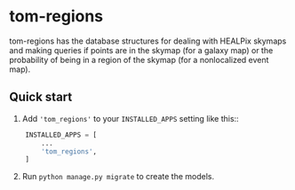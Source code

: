  
tom-regions
===========

tom-regions has the database structures for dealing with HEALPix skymaps and making queries if points are in the skymap (for a galaxy map) or the probability of being in a region of the skymap (for a nonlocalized event map).

Quick start
-----------

1. Add `'tom_regions'` to your `INSTALLED_APPS` setting like this::

```python
    INSTALLED_APPS = [
        ...
        'tom_regions',
    ]
```

2. Run ``python manage.py migrate`` to create the models.
